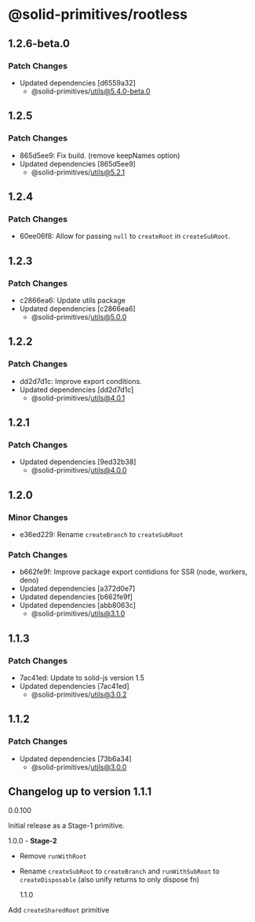 # @solid-primitives/rootless

## 1.2.6-beta.0

### Patch Changes

- Updated dependencies [d6559a32]
  - @solid-primitives/utils@5.4.0-beta.0

## 1.2.5

### Patch Changes

- 865d5ee9: Fix build. (remove keepNames option)
- Updated dependencies [865d5ee9]
  - @solid-primitives/utils@5.2.1

## 1.2.4

### Patch Changes

- 60ee06f8: Allow for passing `null` to `createRoot` in `createSubRoot`.

## 1.2.3

### Patch Changes

- c2866ea6: Update utils package
- Updated dependencies [c2866ea6]
  - @solid-primitives/utils@5.0.0

## 1.2.2

### Patch Changes

- dd2d7d1c: Improve export conditions.
- Updated dependencies [dd2d7d1c]
  - @solid-primitives/utils@4.0.1

## 1.2.1

### Patch Changes

- Updated dependencies [9ed32b38]
  - @solid-primitives/utils@4.0.0

## 1.2.0

### Minor Changes

- e36ed229: Rename `createBranch` to `createSubRoot`

### Patch Changes

- b662fe9f: Improve package export contidions for SSR (node, workers, deno)
- Updated dependencies [a372d0e7]
- Updated dependencies [b662fe9f]
- Updated dependencies [abb8063c]
  - @solid-primitives/utils@3.1.0

## 1.1.3

### Patch Changes

- 7ac41ed: Update to solid-js version 1.5
- Updated dependencies [7ac41ed]
  - @solid-primitives/utils@3.0.2

## 1.1.2

### Patch Changes

- Updated dependencies [73b6a34]
  - @solid-primitives/utils@3.0.0

## Changelog up to version 1.1.1

0.0.100

Initial release as a Stage-1 primitive.

1.0.0 - **Stage-2**

- Remove `runWithRoot`
- Rename `createSubRoot` to `createBranch` and `runWithSubRoot` to `createDisposable` (also unify returns to only dispose fn)

  1.1.0

Add `createSharedRoot` primitive
